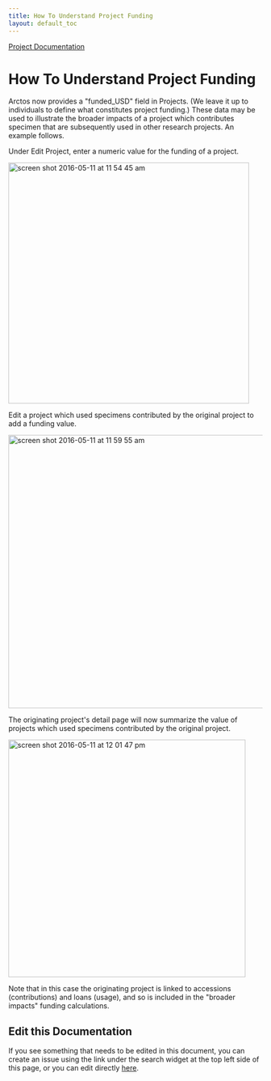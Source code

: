```yaml
---
title: How To Understand Project Funding
layout: default_toc
---
```


[Project Documentation](https://handbook.arctosdb.org/how_to/How-to-organize-projects.html)

# How To Understand Project Funding

Arctos now provides a "funded_USD" field in Projects. (We leave it up to individuals to define what constitutes project funding.) These data may be used to illustrate the broader impacts of a project which contributes specimen that are subsequently used in other research projects. An example follows.

Under Edit Project, enter a numeric value for the funding of a project.

<img width="477" alt="screen shot 2016-05-11 at 11 54 45 am" src="https://cloud.githubusercontent.com/assets/5720791/15192815/b6387f64-176f-11e6-8d38-d5140d128685.png">

Edit a project which used specimens contributed by the original project to add a funding value.

<img width="541" alt="screen shot 2016-05-11 at 11 59 55 am" src="https://cloud.githubusercontent.com/assets/5720791/15192877/00df8eea-1770-11e6-9ec6-90917770c0c9.png">

The originating project's detail page will now summarize the value of projects which used specimens contributed by the original project.

<img width="470" alt="screen shot 2016-05-11 at 12 01 47 pm" src="https://cloud.githubusercontent.com/assets/5720791/15192897/2a5d7b1a-1770-11e6-96d7-d67bb9c13dcd.png">

Note that in this case the originating project is linked to accessions (contributions) and loans (usage), and so is included in the "broader impacts" funding calculations.

## Edit this Documentation

If you see something that needs to be edited in this document, you can create an issue using the link under the search widget at the top left side of this page, or you can edit directly <a href="https://github.com/ArctosDB/documentation-wiki/edit/gh-pages/_how_to/How-to-understand-Project-Funding.markdown" target="_blank">here</a>.
